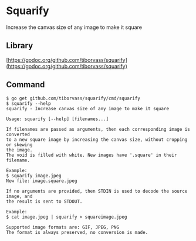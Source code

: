 # Squarify

Increase the canvas size of any image to make it square

## Library
[https://godoc.org/github.com/tiborvass/squarify](https://godoc.org/github.com/tiborvass/squarify)

## Command

```
$ go get github.com/tiborvass/squarify/cmd/squarify
$ squarify --help
squarify - Increase canvas size of any image to make it square

Usage: squarify [--help] [filenames...]

If filenames are passed as arguments, then each corresponding image is converted
to a new square image by increasing the canvas size, without cropping or skewing
the image.
The void is filled with white. New images have '.square' in their filename.

Example:
$ squarify image.jpeg
New file: image.square.jpeg

If no arguments are provided, then STDIN is used to decode the source image, and
the result is sent to STDOUT.

Example:
$ cat image.jpeg | squarify > squareimage.jpeg

Supported image formats are: GIF, JPEG, PNG
The format is always preserved, no conversion is made.
```
